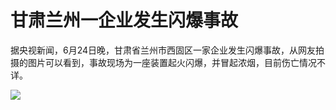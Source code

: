 

# 甘肃兰州一企业发生闪爆事故

据央视新闻，6月24日晚，甘肃省兰州市西固区一家企业发生闪爆事故，从网友拍摄的图片可以看到，事故现场为一座装置起火闪爆，并冒起浓烟，目前伤亡情况不详。

![](https://inews.gtimg.com/news_bt/O4XqE8kEkq0YQoJTsPS-uRnx8AHiV-FxAiCeyIN1ec8iQAA/1000)

